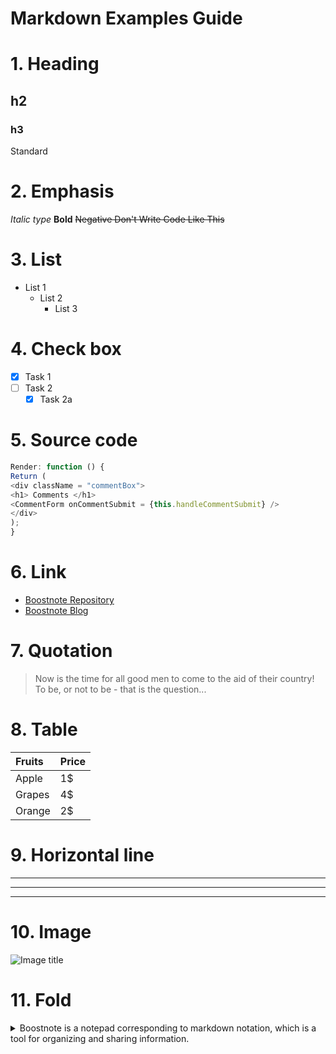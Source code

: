 # Markdown Examples Guide


# 1. Heading

## h2 
### h3
Standard


# 2. Emphasis

*Italic type*
**Bold**
~~Negative Don't Write Code Like This~~

# 3. List

- List 1
    - List 2
        - List 3
     
# 4. Check box

- [x] Task 1
- [ ] Task 2
  - [x] Task 2a
    
# 5. Source code
```js
Render: function () {
Return (
<div className = "commentBox">
<h1> Comments </h1>
<CommentForm onCommentSubmit = {this.handleCommentSubmit} />
</div>
);
}
```

# 6. Link
- [Boostnote Repository](https://github.com/BoostIO/Boostnote)
- [Boostnote Blog](https://medium.com/boostnote)

# 7. Quotation
> Now is the time for all good men to come to the aid of their country!
> To be, or not to be - that is the question...
> 

# 8. Table
| Fruits | Price |
|:--|:--|
| Apple | 1$ |
| Grapes | 4$ |
| Orange | 2$ |

# 9. Horizontal line
* * *
***
---

# 10. Image
![Image title](https://boostnote.io/assets/img/logo.png)


# 11. Fold
<details><summary>Boostnote is a notepad corresponding to markdown notation, which is a tool for organizing and sharing information.
</summary>
- Features - <br>
* Search function to find memos in one shot <br>
* Supports markdown notation <br>
* Support for Mac, Windows, Linux, iOS, Android <br>
* Export and Import plain text (.txt), and Markdown (.md) format <br>
* Supports PDF saving <br>
* Can be used offline <br>
* Synchronize to dropbox, etc. with setting <br>
* Supports theme colors and numerous fonts <br>
</details>
